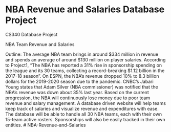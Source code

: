 # NBA Revenue and Salaries Database Project
CS340 Database Project

NBA Team Revenue and Salaries

Outline: 
The average NBA team brings in around $334 million in revenue and spends an average of around $130 million on player salaries. According to Project1, “The NBA has reported a 31% rise in sponsorship spending on the league and its 30 teams, collecting a record-breaking $1.12 billion in the 2017-18 season”. On ESPN, the NBA’s revenue dropped 10% to 8.3 billion dollars for the 2019-2020 season due to the pandemic. CNBC’s Jabari Young states that Adam Silver (NBA commissioner) was notified that the NBA’s revenue was down about 35% last year. Based on the current progression, the NBA will continuously lose money due to poor team revenue and salary management. A database driven website will help teams keep track of salaries and visualize revenue and expenditures with ease. The database will be able to handle all 30 NBA teams, each with their own 15-team active rosters. Sponsorships will also be easily tracked in their own entities. 
#   N B A - R e v e n u e - a n d - S a l a r i e s  
 